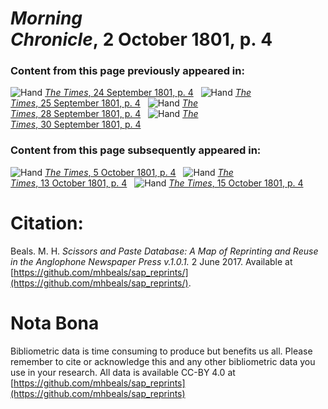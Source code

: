 # *Morning Chronicle*, 2 October 1801, p. 4  
  
### Content from this page previously appeared in:  
![Hand](http://scissorsandpaste.net/wp-content/uploads/2017/06/smallhandpointer.png) [*The Times*, 24 September 1801, p. 4](https://mhbeals.github.io/sap_html/The-Times/The-Times-24-September-1801-p-4)  
![Hand](http://scissorsandpaste.net/wp-content/uploads/2017/06/smallhandpointer.png) [*The Times*, 25 September 1801, p. 4](https://mhbeals.github.io/sap_html/The-Times/The-Times-25-September-1801-p-4)  
![Hand](http://scissorsandpaste.net/wp-content/uploads/2017/06/smallhandpointer.png) [*The Times*, 28 September 1801, p. 4](https://mhbeals.github.io/sap_html/The-Times/The-Times-28-September-1801-p-4)  
![Hand](http://scissorsandpaste.net/wp-content/uploads/2017/06/smallhandpointer.png) [*The Times*, 30 September 1801, p. 4](https://mhbeals.github.io/sap_html/The-Times/The-Times-30-September-1801-p-4)  
  
### Content from this page subsequently appeared in:  
![Hand](http://scissorsandpaste.net/wp-content/uploads/2017/06/smallhandpointer.png) [*The Times*, 5 October 1801, p. 4](https://mhbeals.github.io/sap_html/The-Times/The-Times-5-October-1801-p-4)  
![Hand](http://scissorsandpaste.net/wp-content/uploads/2017/06/smallhandpointer.png) [*The Times*, 13 October 1801, p. 4](https://mhbeals.github.io/sap_html/The-Times/The-Times-13-October-1801-p-4)  
![Hand](http://scissorsandpaste.net/wp-content/uploads/2017/06/smallhandpointer.png) [*The Times*, 15 October 1801, p. 4](https://mhbeals.github.io/sap_html/The-Times/The-Times-15-October-1801-p-4)  


# Citation: 

Beals. M. H. *Scissors and Paste Database: A Map of Reprinting and Reuse in the Anglophone Newspaper Press v.1.0.1.* 2 June 2017. Available at [https://github.com/mhbeals/sap_reprints/](https://github.com/mhbeals/sap_reprints/). 

# Nota Bona

Bibliometric data is time consuming to produce but benefits us all. Please remember to cite or acknowledge this and any other bibliometric data you use in your research. All data is available CC-BY 4.0 at [https://github.com/mhbeals/sap_reprints](https://github.com/mhbeals/sap_reprints)